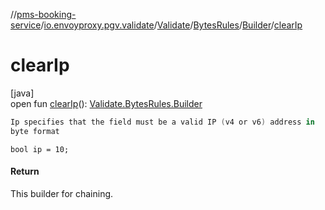 //[pms-booking-service](../../../../../index.md)/[io.envoyproxy.pgv.validate](../../../index.md)/[Validate](../../index.md)/[BytesRules](../index.md)/[Builder](index.md)/[clearIp](clear-ip.md)

# clearIp

[java]\
open fun [clearIp](clear-ip.md)(): [Validate.BytesRules.Builder](index.md)

```kotlin
Ip specifies that the field must be a valid IP (v4 or v6) address in
byte format

```
`bool ip = 10;`

#### Return

This builder for chaining.